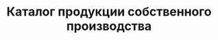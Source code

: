 ---
title: "Каталог продукции собственного производства"
description: "Наш высококвалифицированный персонал и самое современное оборудование позволяют создавать продукцию высочайшего качества, подтверждённого Декларациями о соответствии Евразийского экономического союза!"
downloadButton: true
category:
- categoryTitle: Маффины
  class: "col-xs-12 col-sm-12 col-md-6 col-lg-6 text-center" 
  issueDate: "замороженные - при t°при -18°C- 30 суток после разморозки - при t°: от +2°Cдо +6°C - 5 суток, охлажденные без заморозки - при t°: от +2°Cдо +6°C - 5 суток"
  items:
  - itemTitle: Маффин классический
    itemImg: /catalog/maffin/маффин классич.jpg
    itemIngredients: Мука пшеничная высший сорт, сахар-песок, масло растительное, яйца куриные пищевые, вода питьевая, смесь Королевский ванильный маффин 
    itemWeight: 100 гр.
  - itemTitle: Маффин шоколадный 
    itemImg: /catalog/maffin/маффин шокол.jpg
    itemIngredients: Мука пшеничная высший сорт, масло растительное, сахар-песок, яйца куриные пищевые, вода питьевая, смесь Королевский шоко-маффин 
    itemWeight: 100 гр.
- categoryTitle: Пончики "Донатс"
  class: "col-xs-12 col-sm-12 col-md-6 col-lg-6 text-center" 
  issueDate: "замороженные - при t°при -18°C- 30 суток после разморозки - при t°: от +2°Cдо +6°C - 5 суток, охлажденные без заморозки - при t°: от +2°Cдо +6°C - 5 суток"
  items:
  - itemTitle: С белым шоколадом
    itemImg: /catalog/donut/донатс с бел шокол.jpg
    itemIngredients: Мука пшеничная высший сорт, вода питьевая кипяченая, крем для выпечки, яйца куриные пищевые, концентрат «Берлинский пончик» белый, маргарин, дрожжи 
    itemWeight: 65 гр.
  - itemTitle: С шоколадом 
    itemImg: /catalog/donut/донатс с шоколадом.jpg
    itemIngredients: Мука пшеничная высший сорт, вода питьевая кипяченая, крем для выпечки, яйца куриные пищевые, концентрат «Берлинский пончик» шоколад, маргарин, дрожжи 
    itemWeight: 65 гр.
  - itemTitle: С фруктовой глазурью
    itemImg: /catalog/donut/донатс с фрукт глазурью.jpg
    itemIngredients: Мука пшеничная высший сорт, вода питьевая кипяченая, крем для выпечки, яйца куриные пищевые, концентрат «Берлинский пончик» фруктовая глазурь, маргарин, дрожжи 
    itemWeight: 65 гр.
  - itemTitle: С сахарной обсыпкой
    itemImg: /catalog/donut/донатс с сахар обсыпкой.jpg
    itemIngredients: Мука пшеничная высший сорт, вода питьевая кипяченая, крем для выпечки, яйца куриные пищевые, концентрат «Берлинский пончик» сахар, маргарин, дрожжи 
    itemWeight: 65 гр.
- categoryTitle: Чиабатта и булочки
  class: "col-xs-12 col-sm-12 col-md-4 col-lg-4 breadItem text-center" 
  issueDate: "замороженные - при t°при -18°C- 30 суток после разморозки - при t°: от +2°Cдо +6°C - 48 часов, охлажденные без заморозки - при t°: от +2°Cдо +6°C - 48 часов"
  items:
  - itemTitle: Чиабатта темный
    itemImg: /catalog/bread/чиабата темный.jpg
    itemIngredients: Мука пшеничная высший сорт, концентрат «ржаные булочки 10%», дрожжи хлебопекарные прессованные, мука ржаная хлебопекарная (на разделку), масло растительное 
    itemWeight: 250 гр.
  - itemTitle: Чиабатта светлый 
    itemImg: /catalog/bread/чиабата светлый.jpg
    itemIngredients: Мука пшеничная высший сорт, смесь для х/б изделий «Pane avena» (Пане Авена), мука ржаная хлебопекарная обдирная, масло подсолнечное рафинированное дезодорированное, дрожжи хлебопекарные сухие 
    itemWeight: 250 гр.
  - itemTitle: Булочка французская
    itemImg: /catalog/bread/булочка французская.jpg
    itemIngredients: Мука пшеничная высший сорт, концентрат «ржаные булочки 10%», сахар-песок, маргарин, дрожжи хлебопекарные прессованные, кориандр, экстракт солодовый жид-кий «Барлей мальт экстракт экстра дарк» (Barley Malt Extract Extra Dark) 
    itemWeight: 100 гр.
- categoryTitle: Багеты 
  class: "col-xs-12 col-sm-12 col-md-4 col-lg-4 baguetteItem text-center"
  issueDate: "замороженные - при t°при -18°C- 90 суток после разморозки - при t°: от +2°Cдо +6°C - 48 часов, охлажденные без заморозки - при t°: от +2°Cдо +6°C - 48 часов"
  items:
  - itemTitle: Прованский темный
    itemImg: /catalog/baguette/багет.jpg
    itemIngredients: Мука, семена подсолнуха, солод темный, вода, мегостабил (улучшитель), сахар, соль, дрожжи, овсяные хлопья, отруби пшеничные 
    itemWeight: 180 гр.
  - itemTitle: Красный с паприкой 
    itemImg: /catalog/baguette/багет.jpg
    itemIngredients: Мука, сахар, соль, дрожжи, мегостабил (улучшитель), маргарин, сухое молоко, вода, паприка молотая(пряность) 
    itemWeight: 185 гр.
  - itemTitle: Белый с кунжутом
    itemImg: /catalog/baguette/багет.jpg
    itemIngredients: Мука, сахар, соль, дрожжи, мегостабил (улучшитель), маргарин, сухое молоко, вода, кунжут 
    itemWeight: 170 гр.
  - itemTitle: Зеленый со шпинатом 
    itemImg: /catalog/baguette/багет.jpg
    itemIngredients: Мука, сахар, соль, дрожжи, мегостабил (улучшитель), маргарин, сухое молоко, вода, шпинат замороженный 
    itemWeight: 180 гр.
  - itemTitle: Фитнес с морковью
    itemImg: /catalog/baguette/багет.jpg
    itemIngredients: Мука, отруби пшеничные, кунжут, вода, мегостабил (улучшитель), клейковина, дрожжи, сахар, соль, солод светлый, солод темный, морковь свежая 
    itemWeight: 220 гр.
- categoryTitle: Французские мини багеты 
  class: "col-xs-12 col-sm-12 col-md-6 col-lg-6 text-center"
  issueDate: "замороженные - при t°при -18°C- 30 суток после разморозки - при t°: от +2°Cдо +6°C - 12 часов, охлажденные без заморозки - при t°: от +2°Cдо +6°C - 12 часов"
  items:
  - itemTitle: Фаршированный курицей и грибами запеченный, охлажденный
    itemImg: /catalog/fr-baguette/фарш багет курица грибы.jpg
    itemIngredients: Багет белый с кунжутом, филе куриное, шампиньоны маринованные, сыр «Голландский», лук репчатый, петрушка свежая, горчица, майонез, масло растительное 
    itemWeight: 185 гр.
  - itemTitle: Фаршированный курицей и грибами запеченный, замороженный
    itemImg: /catalog/fr-baguette/фарш багет курица грибы.jpg
    itemIngredients: Багет белый с кунжутом, филе куриное, шампиньоны маринованные, сыр «Голландский», лук репчатый, петрушка свежая, горчица, майонез, масло растительное 
    itemWeight: 185 гр.
  - itemTitle: С начинкой из ветчины и сыра запеченный, охлажденный
    itemImg: /catalog/fr-baguette/фарш багет ветчина сыр.jpg
    itemIngredients: Багет белый с кунжутом, ветчина копчёно-варёная, огурец маринованный, томаты свежие, сыр, майонез, кетчуп, петрушка свежая 
    itemWeight: 185 гр.
  - itemTitle: С начинкой из ветчины и сыра запеченный, замороженный
    itemImg: /catalog/fr-baguette/фарш багет ветчина сыр.jpg
    itemIngredients: Багет белый с кунжутом, ветчина копчёно-варёная, огурец маринованный, томаты свежие, сыр, майонез, кетчуп, петрушка свежая  
    itemWeight: 185 гр.
- categoryTitle: Сэндвичи запеченные
  class: "col-xs-12 col-sm-12 col-md-6 col-lg-6 text-center" 
  issueDate: "от +2С до +6С - 12 часов; замороженные сэндвичи при -18С - 30 суток; замороженные сэндвичи после разморозки при t от +2С до +6С - 12 часов."
  items:
  - itemTitle: С ветчиной охлаждённый
    itemImg: /catalog/sandwich/3.jpg
    itemIngredients: Багет, сыр Сулугуни, сыр плавленный, ветчина к/в, огурец свежий, помидор свежий, салат "Айсберг", майонез.
    itemWeight: 230 гр.
  - itemTitle: С говядиной охлаждённый
    itemImg: /catalog/sandwich/3.jpg
    itemIngredients: Багет, сыр Голландский, сыр плавленный, огурец свежий, помидор свежий, капуста пряная, майонез, кетчуп, говядина к/в.
    itemWeight: 230 гр.
  - itemTitle: С салями охлаждённый
    itemImg: /catalog/sandwich/3.jpg
    itemIngredients: Багет, сыр Голландский твёрдый, колбаса салями с/к, капуста пекинская, огурцы маринованные, морковь по-корейски, майонез, сыр плавленный, лук красный.
    itemWeight: 230 гр.
  - itemTitle: С курицей охлаждённый
    itemImg: /catalog/sandwich/3.jpg
    itemIngredients: Багет, сыр копчёный, сыр плавленный, огурец свежий, лист салата "Айсберг", кукуруза консервированная, соус "Чесночный", рулет куриный.
    itemWeight: 230 гр.
  - itemTitle: С ветчиной замороженный
    itemImg: /catalog/sandwich/3.jpg
    itemIngredients: Багет, сыр Сулугуни, сыр плавленный, ветчина к/в, огурец свежий, помидор свежий, салат "Айсберг", майонез.
    itemWeight: 230 гр.
  - itemTitle: С говядиной замороженный
    itemImg: /catalog/sandwich/3.jpg
    itemIngredients: Багет, сыр Голландский, сыр плавленный, огурец свежий, помидор свежий, капуста пряная, майонез, кетчуп, говядина к/в.
    itemWeight: 230 гр.
  - itemTitle: С салями замороженный
    itemImg: /catalog/sandwich/3.jpg
    itemIngredients: Багет, сыр Голландский твёрдый, колбаса салями с/к, капуста пекинская, огурцы маринованные, морковь по-корейски, майонез, сыр плавленный, лук красный.
    itemWeight: 230 гр.
  - itemTitle: С курицей замороженный
    itemImg: /catalog/sandwich/3.jpg
    itemIngredients: Багет, сыр копчёный, сыр плавленный, огурец свежий, лист салата "Айсберг", кукуруза консервированная, соус "Чесночный", рулет куриный.
    itemWeight: 230 гр.
- categoryTitle: Торты
  class: "col-xs-12 col-sm-12 col-lg-10 col-lg-offset-1 text-center" 
  issueDate: "замороженные десерты - при t°при -18°C- 90 суток после разморозки - при t°: от +2°Cдо +6°C - 5 суток, охлажденные без заморозки - при t°: от +2°Cдо +6°C - 5 суток"
  items:
  - itemTitle: Фруктовый
    itemImg: /catalog/cake/фруктовый.jpg
    itemIngredients: Мука пшеничная, сахар, крем на раст. маслах, меланж, паста кондитерская «Йогуртово-клубничная», вода, смесь для кондитерских изделий, сухая смесь для приготовления крема, коньяк или бренди или вино десертное, ароматизатор пищевой идентичный натуральному «Ром», начинка сахарная, конфитюр «Брусничный» термостабильный, кондитерский гель белый шоколад, глазури жировые, кондитерские и какаосодержащие, арахис жареные лепестки
    itemWeight: 100 гр.
  - itemTitle: Три шоколада
    itemImg: /catalog/cake/3 шоколада.jpg
    itemIngredients: Мука пшеничная, сахар, маргарин, меланж, паста кондитерская шоколадная, помадка (сахарная) в порошке белая, вода, смесь для кондитерских изделий, коньяк или бренди или вино десертное, какао-порошок, ароматизатор пищевой идентичный натуральному «Ром», сироп сахарный, кондитерский гель шоколадный, фруктовая начинка «Конфитюр вишня», глазури жировые, кондитерские и какаосодержащие
    itemWeight: 80 гр.
  - itemTitle: Ореховый «Сара Бернар»
    itemImg: /catalog/cake/ореховый.jpg
    itemIngredients: Мука пшеничная высший сорт, сахар, крем на растительных маслах, меланж, паста кондитерская ореховая, вода, смесь для кондитерских изделий, сухая смесь для приготовления крема, коньяк или бренди или вино десертное, ароматизатор пищевой идентичный натуральному «Ром», начинка сахарная, конфитюр грушевый термостабильный, кондитерский гель белый шоколад, глазури жировые, кондитерские и какаосодержащие  
    itemWeight: 100 гр.
  - itemTitle: Зеленый чай
    itemImg: /catalog/cake/зеленый чай.jpg
    itemIngredients: Мука пшеничная высший сорт, крем на растительных маслах, сахар, меланж, вода, сухая смесь для приготовления крема, смесь для кондитерских изделий, какао-порошок, коньяк или бренди или вино десертное, ароматизатор пищевой идентичный натуральному «Ром», кондитерский гель белый шоколад, конфитюр «Грушевый» термостабильный, глазури жировые, кондитерские и какаосодержащие 
    itemWeight: 80 гр.
  - itemTitle: Шоколадный Брауни
    itemImg: /catalog/cake/шокол брауни.jpg
    itemIngredients: Мука пшеничная высший сорт, сахар, масло подсолнечное рафинированное дезодорированое, вода, яйца куриные пищевые, смесь Коро-левский шоко-маффин, глазурь кондитерская какао-содержащая, арахис жареный (лепестки), кондитерский гель шоколадный (Royal Miroir Chocolate)
    itemWeight: 100 гр.
  - itemTitle: Творожный
    itemImg: /catalog/cake/творожный.jpg
    itemIngredients: Творог , мука пшеничная, вода питьевая, сахар, масло подсолнечное рафинированное, концентрат , крем для выпечки, сухая смесь для приготовления творожной начинки, яйца куриные, сухая смесь для кондитерских изделий, ягоды быстрозамороженные (Клубника) или др., конфитюр «Лимонный» термостабильный  
    itemWeight: 100 гр.
  - itemTitle: Медовик
    itemImg: /catalog/cake/медовик.jpg
    itemIngredients: Мука пшеничная высший сорт, яйца куриные пищевые, сироп сахарный, масло подсолнечное рафинированное дезодорированое, сахар, вода питьевая, крем для выпечки, комплексная пищевая добавка или смесь для мучн.кондит. изделий, сметана, пудра сахарная, семена кунжута
    itemWeight: 100 гр.
  - itemTitle: Тирамису
    itemImg: /catalog/cake/тирамису.jpg
    itemIngredients: Мука пшеничная высший сорт, сухая смесь для приготовления десерта Тирамису , вода питьевая, меланж, крем на растительных маслах, сахар, смесь для кондитерских изделий, коньяк или вино десертное, кофе молотый, эссенция ромовая, глазури жировые, кондитерские и какаосодержащие, какао-порошок, пудра сахарная  
    itemWeight: 100 гр.
  - itemTitle: Чизкейк классический
    itemImg: /catalog/cake/чизкейк классич.jpg
    itemIngredients: Мука пшеничная, творог , вода питьевая, сухая смесь для приготовления творожной начинки, яйца куриные, маргарин, сахар, сухая смесь для кондитерских изделий, пекарский порошок, соль, фрукты консервированные в сиропе, конфитюр «Лимонный» термостабильный 
    itemWeight: 80 гр.
  - itemTitle: Чизкейк шоколадный
    itemImg: /catalog/cake/чизкейк шоколад.jpg
    itemIngredients: Мука пшеничная, творог , вода питьевая, сухая смесь для приготовления творожной начинки, яйца куриные, маргарин, сахар, пекарский порошок, соль, кондитерский гель шоколадный (Royal Miroir Chocolate)
    itemWeight: 80 гр.
  - itemTitle: Наполеон
    itemImg: /catalog/cake/наполеон.jpg
    itemIngredients: Мука пшеничная высший сорт, сливки растительные, масло сливочное, вода питьевая, крем для выпечки «Вена», меланж, соль, кислота лимонная 
    itemWeight: 100 гр.
  - itemTitle: Морковный
    itemImg: /catalog/cake/морковный.jpg
    itemIngredients: Dawn основа для морковного пирога, вода питьевая, масло растительное, тертая морковь, грецкий орех, Dawn крем кармона, сахар, масло сливочное, маскарпоне
    itemWeight: 100 гр.

---